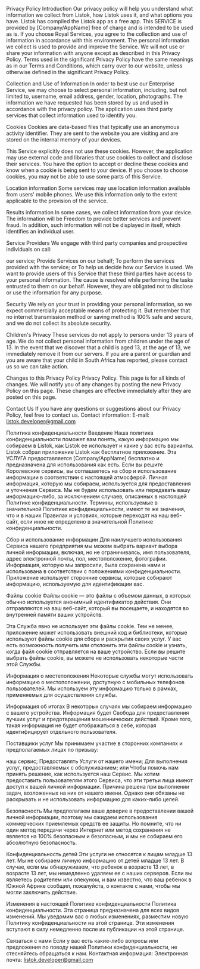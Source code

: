 Privacy Policy Introduction Our privacy policy will help you understand what information we collect from Listok, how Listok uses it, and what options you have. Listok has compiled the Listok app as a free app. This SERVICE is provided by [Company/AppName] free of charge and is intended to be used as is. If you choose Royal Services, you agree to the collection and use of information in accordance with this environment. The personal information we collect is used to provide and improve the Service. We will not use or share your information with anyone except as described in this Privacy Policy. Terms used in the significant Privacy Policy have the same meanings as in our Terms and Conditions, which carry over to our website, unless otherwise defined in the significant Privacy Policy.

Collection and Use of Information In order to best use our Enterprise Service, we may choose to select personal information, including, but not limited to, username, email address, gender, location, photographs. The information we have requested has been stored by us and used in accordance with the privacy policy. The application uses third party services that collect information used to identify you.

Cookies Cookies are data-based files that typically use an anonymous activity identifier. They are sent to the website you are visiting and are stored on the internal memory of your devices.

This Service explicitly does not use these cookies. However, the application may use external code and libraries that use cookies to collect and disclose their services. You have the option to accept or decline these cookies and know when a cookie is being sent to your device. If you choose to choose cookies, you may not be able to use some parts of this Service.

Location information Some services may use location information available from users' mobile phones. We use this information only to the extent applicable to the provision of the service.

Results information In some cases, we collect information from your device. The information will be Freedom to provide better services and prevent fraud. In addition, such information will not be displayed in itself, which identifies an individual user.

Service Providers We engage with third party companies and prospective individuals on call:

our service; Provide Services on our behalf; To perform the services provided with the service; or To help us decide how our Service is used. We want to provide users of this Service that these third parties have access to your personal information. The cause is resolved while performing the tasks entrusted to them on our behalf. However, they are obligated not to disclose or use the information for any purpose.

Security We rely on your trust in providing your personal information, so we expect commercially acceptable means of protecting it. But remember that no internet transmission method or saving method is 100% safe and secure, and we do not collect its absolute security.

Children's Privacy These services do not apply to persons under 13 years of age. We do not collect personal information from children under the age of 13. In the event that we discover that a child is aged 13, at the age of 13, we immediately remove it from our servers. If you are a parent or guardian and you are aware that your child in South Africa has reported, please contact us so we can take action.

Changes to this Privacy Policy Privacy Policy. This page is for all kinds of changes. We will notify you of any changes by posting the new Privacy Policy on this page. These changes are effective immediately after they are posted on this page.

Contact Us If you have any questions or suggestions about our Privacy Policy, feel free to contact us. Contact information: E-mail: listok.developer@gmail.com

Политика конфиденциальности
Введение
Наша политика конфиденциальности поможет вам понять, какую информацию мы собираем в Listok, как Listok ее использует и какие у вас есть варианты. Listok собрал приложение Listok как бесплатное приложение. Эта УСЛУГА предоставляется [Company/AppName] бесплатно и предназначена для использования как есть. Если вы решите Королевские сервисы, вы соглашаетесь на сбор и использование информации в соответствии с настоящей атмосферой. Личная информация, которую мы собираем, используется для предоставления и уточнения Сервиса. Мы не будем использовать или передавать вашу информацию-либо, за исключением случаев, описанных в настоящей Политике конфиденциальности.
Термины, используемые в значительной Политике конфиденциальности, имеют те же значения, что и в наших Правилах и условиях, которые переходят на наш веб-сайт, если иное не определено в значительной Политике конфиденциальности.

Сбор и использование информации
Для наилучшего использования Сервиса нашего предприятия мы можем выбрать вариант выбора личной информации, включая, но не ограничиваясь, имя пользователя, адрес электронной почты, пол, местоположение, фотографии. Информация, которую мы запросили, была сохранена нами и использована в соответствии с положениями конфиденциальности.
Приложение использует сторонние сервисы, которые собирают информацию, используемую для идентификации вас.

Файлы cookie
Файлы cookie — это файлы с объемом данных, в которых обычно используется анонимный идентификатор действия. Они отправляются на ваш веб-сайт, который вы посещаете, и находятся во внутренней памяти ваших устройств.

Эта Служба явно не использует эти файлы cookie. Тем не менее, приложение может использовать внешний код и библиотеки, которые используют файлы cookie для сбора и раскрытия своих услуг. У вас есть возможность получить или отклонить эти файлы cookie и узнать, когда файл cookie отправляется на ваше устройство. Если вы решите выбрать файлы cookie, вы можете не использовать некоторые части этой Службы.

Информация о местеположения
Некоторые службы могут использовать информацию о местоположении, доступную с мобильных телефонов пользователей. Мы используем эту информацию только в рамках, применяемых для осуществления службы.

Информация об итогах
В некоторых случаях мы собираем информацию с вашего устройства. Информация будет Свобода для предоставления лучших услуг и предотвращения мошеннических действий. Кроме того, такая информация не будет отображаться в себе, которая идентифицирует отдельного пользователя.

Поставщики услуг
Мы принимаем участие в сторонних компаниях и предполагаемых лицах по призыву:

наш сервис;
Предоставлять Услуги от нашего имени;
Для выполнения услуг, предоставляемых с обслуживанием; или
Чтобы помочь нам принять решение, как используется наш Сервис.
Мы хотим предоставить пользователям этого Сервиса, что эти третьи лица имеют доступ к вашей личной информации. Причина решена при выполнении задач, возложенных на них от нашего имени. Однако они обязаны не раскрывать и не использовать информацию для каких-либо целей.

Безопасность
Мы предполагаем ваше доверие в предоставлении вашей личной информации, поэтому мы ожидаем использования коммерческих приемлемых средств ее защиты. Но помните, что ни один метод передачи через Интернет или метод сохранения не является на 100% безопасным и безопасным, и мы не собираем его абсолютную безопасность.

Конфиденциальность детей
Эти услуги не относятся к лицам младше 13 лет. Мы не собираем личную информацию от детей младше 13 лет. В случае, если мы обнаруживаем, что ребенок в возрасте 13 лет, в возрасте 13 лет, мы немедленно удаляем ее с наших серверов. Если вы являетесь родителем или опекуном, и вам известно, что ваш ребенок в Южной Африке сообщил, пожалуйста, о контакте с нами, чтобы мы могли заключить действие.

Изменения в настоящей Политике конфиденциальности
Политика конфиденциальности. Эта страница предназначена для всех видов изменений. Мы уведомим вас о любых изменениях, разместим новую Политику конфиденциальности на этой странице. Эти изменения вступают в силу немедленно после их публикации на этой странице.

Связаться с нами
Если у вас есть какие-либо вопросы или предложения по поводу нашей Политики конфиденциальности, не стесняйтесь обращаться к нам.
Контактная информация:
Электронная почта: listok.developer@gmail.com
